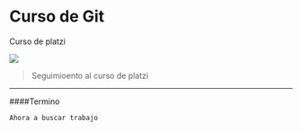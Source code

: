 # Curso de Git 
Curso de platzi

![](https://preview.redd.it/e0f9u5a7w6j81.png?width=480&format=png&auto=webp&s=7640dc6764ffed316f4b538e8a86c1f69b07984e)

> Seguimioento al curso de platzi
                
----

####Termino

`Ahora a buscar trabajo`
